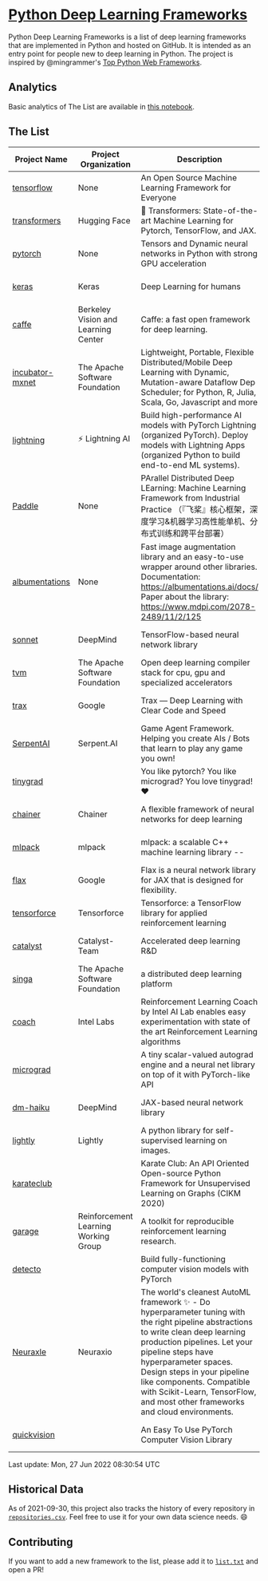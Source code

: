 # [Python Deep Learning Frameworks](https://www.github.com/shimst3r/python-deep-learning-frameworks)

Python Deep Learning Frameworks is a list of deep learning frameworks that are implemented in Python and hosted on GitHub. It is intended as an entry point for people new to deep learning in Python. The project is inspired by @mingrammer's [Top Python Web Frameworks](https://github.com/mingrammer/python-web-framework-stars).

## Analytics

Basic analytics of The List are available in [this notebook](./notebooks/development_over_time.ipynb).

## The List

| Project Name | Project Organization | Description | Stars | Forks | Open Issues | Last Commit |
| ------------ | -------------------- | ----------- | ----: | ----: | ----------: | ----------- |
| [tensorflow](https://tensorflow.org) | None | An Open Source Machine Learning Framework for Everyone | 165988 | 86891 | 2324 | 0 day(s) ago |
| [transformers](https://huggingface.co/transformers) | Hugging Face | 🤗 Transformers: State-of-the-art Machine Learning for Pytorch, TensorFlow, and JAX. | 65938 | 15339 | 500 | 0 day(s) ago |
| [pytorch](https://pytorch.org) | None | Tensors and Dynamic neural networks in Python with strong GPU acceleration | 56969 | 15841 | 9888 | 0 day(s) ago |
| [keras](http://keras.io/) | Keras | Deep Learning for humans | 55512 | 19126 | 355 | 0 day(s) ago |
| [caffe](http://caffe.berkeleyvision.org/) | Berkeley Vision and Learning Center | Caffe: a fast open framework for deep learning. | 32709 | 19000 | 1180 | 1 day(s) ago |
| [incubator-mxnet](https://mxnet.apache.org) | The Apache Software Foundation | Lightweight, Portable, Flexible Distributed/Mobile Deep Learning with Dynamic, Mutation-aware Dataflow Dep Scheduler; for Python, R, Julia, Scala, Go, Javascript and more | 20010 | 6896 | 1996 | 0 day(s) ago |
| [lightning](https://lightning.ai) | ⚡️ Lightning AI  | Build high-performance AI models with PyTorch Lightning (organized PyTorch). Deploy models with Lightning Apps (organized Python to build end-to-end ML systems). | 19147 | 2476 | 484 | 0 day(s) ago |
| [Paddle](http://www.paddlepaddle.org/) | None | PArallel Distributed Deep LEarning: Machine Learning Framework from Industrial Practice （『飞桨』核心框架，深度学习&机器学习高性能单机、分布式训练和跨平台部署） | 18419 | 4576 | 2866 | 0 day(s) ago |
| [albumentations](https://albumentations.ai) | None | Fast image augmentation library and an easy-to-use wrapper around other libraries. Documentation:  https://albumentations.ai/docs/ Paper about the library: https://www.mdpi.com/2078-2489/11/2/125 | 10424 | 1341 | 283 | 0 day(s) ago |
| [sonnet](https://sonnet.dev/) | DeepMind | TensorFlow-based neural network library | 9316 | 1327 | 30 | 0 day(s) ago |
| [tvm](https://tvm.apache.org/) | The Apache Software Foundation | Open deep learning compiler stack for cpu, gpu and specialized accelerators | 8245 | 2575 | 522 | 0 day(s) ago |
| [trax](https://github.com/google/trax) | Google | Trax — Deep Learning with Clear Code and Speed | 6966 | 723 | 94 | 1 day(s) ago |
| [SerpentAI](http://serpent.ai) | Serpent.AI | Game Agent Framework. Helping you create AIs / Bots that learn to play any game you own! | 6270 | 741 | 2 | 1 day(s) ago |
| [tinygrad](https://github.com/geohot/tinygrad) |  | You like pytorch? You like micrograd? You love tinygrad! ❤️  | 6178 | 623 | 21 | 0 day(s) ago |
| [chainer](https://chainer.org) | Chainer | A flexible framework of neural networks for deep learning | 5692 | 1385 | 10 | 2 day(s) ago |
| [mlpack](https://www.mlpack.org/) | mlpack | mlpack: a scalable C++ machine learning library --  | 4022 | 1430 | 56 | 1 day(s) ago |
| [flax](https://github.com/google/flax) | Google | Flax is a neural network library for JAX that is designed for flexibility. | 3188 | 365 | 124 | 0 day(s) ago |
| [tensorforce](https://github.com/tensorforce/tensorforce) | Tensorforce | Tensorforce: a TensorFlow library for applied reinforcement learning | 3146 | 528 | 22 | 1 day(s) ago |
| [catalyst](https://catalyst-team.com) | Catalyst-Team | Accelerated deep learning R&D | 2951 | 363 | 5 | 2 day(s) ago |
| [singa](https://github.com/apache/singa) | The Apache Software Foundation | a distributed deep learning platform | 2622 | 835 | 37 | 15 day(s) ago |
| [coach](https://intellabs.github.io/coach/) | Intel Labs | Reinforcement Learning Coach by Intel AI Lab enables easy experimentation with state of the art Reinforcement Learning algorithms | 2159 | 431 | 89 | 6 day(s) ago |
| [micrograd](https://github.com/karpathy/micrograd) |  | A tiny scalar-valued autograd engine and a neural net library on top of it with PyTorch-like API | 2099 | 169 | 8 | 1 day(s) ago |
| [dm-haiku](https://dm-haiku.readthedocs.io) | DeepMind | JAX-based neural network library | 1994 | 154 | 62 | 0 day(s) ago |
| [lightly](https://github.com/lightly-ai/lightly) | Lightly | A python library for self-supervised learning on images. | 1663 | 131 | 66 | 1 day(s) ago |
| [karateclub](https://karateclub.readthedocs.io) |  | Karate Club: An API Oriented Open-source Python Framework for Unsupervised Learning on Graphs (CIKM 2020) | 1651 | 207 | 3 | 0 day(s) ago |
| [garage](https://github.com/rlworkgroup/garage) | Reinforcement Learning Working Group | A toolkit for reproducible reinforcement learning research. | 1470 | 266 | 226 | 0 day(s) ago |
| [detecto](https://detecto.readthedocs.io/) |  | Build fully-functioning computer vision models with PyTorch | 555 | 93 | 33 | 18 day(s) ago |
| [Neuraxle](https://www.neuraxle.org/) | Neuraxio | The world's cleanest AutoML framework ✨ - Do hyperparameter tuning with the right pipeline abstractions to write clean deep learning production pipelines. Let your pipeline steps have hyperparameter spaces. Design steps in your pipeline like components. Compatible with Scikit-Learn, TensorFlow, and most other frameworks and cloud environments. | 523 | 53 | 69 | 5 day(s) ago |
| [quickvision](https://github.com/oke-aditya/quickvision) |  | An Easy To Use PyTorch Computer Vision Library | 49 | 5 | 19 | 42 day(s) ago |

Last update: Mon, 27 Jun 2022 08:30:54 UTC

## Historical Data

As of 2021-09-30, this project also tracks the history of every repository in [`repositories.csv`](./repositories.csv). Feel free to use it for your own data science needs. :smile:

## Contributing

If you want to add a new framework to the list, please add it to [`list.txt`](./python-deep-learning-frameworks/list.txt) and open a PR!